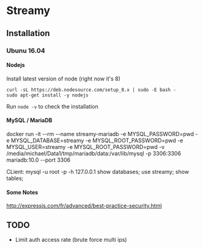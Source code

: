 # Streamy

## Installation

### Ubunu 16.04

#### Nodejs
Install latest version of node (right now it's 8)
```
curl -sL https://deb.nodesource.com/setup_8.x | sudo -E bash -
sudo apt-get install -y nodejs
```
Run `node -v` to check the installation

#### MySQL / MariaDB
docker run -it --rm --name streamy-mariadb -e MYSQL_PASSWORD=pwd -e MYSQL_DATABASE=streamy -e MYSQL_ROOT_PASSWORD=pwd -e MYSQL_USER=streamy -e MYSQL_ROOT_PASSWORD=pwd -v /media/michael/Data1/tmp/mariadb/data:/var/lib/mysql -p 3306:3306 mariadb:10.0 --port 3306

CLient:
mysql -u root -p -h 127.0.0.1
show databases;
use streamy;
show tables;

#### Some Notes
http://expressjs.com/fr/advanced/best-practice-security.html

## TODO
- Limit auth access rate (brute force multi ips)

